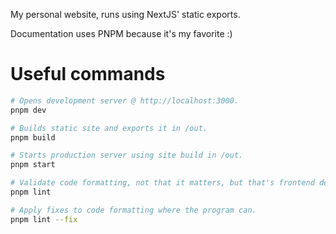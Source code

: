 My personal website, runs using NextJS' static exports.

Documentation uses PNPM because it's my favorite :)

# Useful commands

```bash
# Opens development server @ http://localhost:3000.
pnpm dev
```

```bash
# Builds static site and exports it in /out.
pnpm build
```

```bash
# Starts production server using site build in /out.
pnpm start
```

```bash
# Validate code formatting, not that it matters, but that's frontend development for you.
pnpm lint

# Apply fixes to code formatting where the program can.
pnpm lint --fix
```